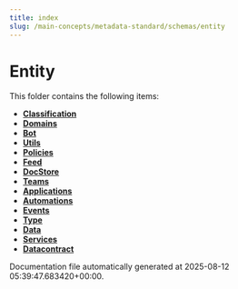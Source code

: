 ```yaml
---
title: index
slug: /main-concepts/metadata-standard/schemas/entity
---
```


# Entity

This folder contains the following items:

- [**Classification**](/main-concepts/metadata-standard/schemas/entity/classification)
- [**Domains**](/main-concepts/metadata-standard/schemas/entity/domains)
- [**Bot**](/main-concepts/metadata-standard/schemas/entity/bot)
- [**Utils**](/main-concepts/metadata-standard/schemas/entity/utils)
- [**Policies**](/main-concepts/metadata-standard/schemas/entity/policies)
- [**Feed**](/main-concepts/metadata-standard/schemas/entity/feed)
- [**DocStore**](/main-concepts/metadata-standard/schemas/entity/docstore)
- [**Teams**](/main-concepts/metadata-standard/schemas/entity/teams)
- [**Applications**](/main-concepts/metadata-standard/schemas/entity/applications)
- [**Automations**](/main-concepts/metadata-standard/schemas/entity/automations)
- [**Events**](/main-concepts/metadata-standard/schemas/entity/events)
- [**Type**](/main-concepts/metadata-standard/schemas/entity/type)
- [**Data**](/main-concepts/metadata-standard/schemas/entity/data)
- [**Services**](/main-concepts/metadata-standard/schemas/entity/services)
- [**Datacontract**](/main-concepts/metadata-standard/schemas/entity/datacontract)


Documentation file automatically generated at 2025-08-12 05:39:47.683420+00:00.
